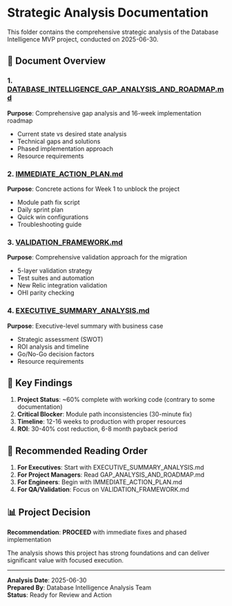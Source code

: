 # Strategic Analysis Documentation

This folder contains the comprehensive strategic analysis of the Database Intelligence MVP project, conducted on 2025-06-30.

## 📁 Document Overview

### 1. [DATABASE_INTELLIGENCE_GAP_ANALYSIS_AND_ROADMAP.md](./DATABASE_INTELLIGENCE_GAP_ANALYSIS_AND_ROADMAP.md)
**Purpose**: Comprehensive gap analysis and 16-week implementation roadmap
- Current state vs desired state analysis
- Technical gaps and solutions
- Phased implementation approach
- Resource requirements

### 2. [IMMEDIATE_ACTION_PLAN.md](./IMMEDIATE_ACTION_PLAN.md)
**Purpose**: Concrete actions for Week 1 to unblock the project
- Module path fix script
- Daily sprint plan
- Quick win configurations
- Troubleshooting guide

### 3. [VALIDATION_FRAMEWORK.md](./VALIDATION_FRAMEWORK.md)
**Purpose**: Comprehensive validation approach for the migration
- 5-layer validation strategy
- Test suites and automation
- New Relic integration validation
- OHI parity checking

### 4. [EXECUTIVE_SUMMARY_ANALYSIS.md](./EXECUTIVE_SUMMARY_ANALYSIS.md)
**Purpose**: Executive-level summary with business case
- Strategic assessment (SWOT)
- ROI analysis and timeline
- Go/No-Go decision factors
- Resource requirements

## 🎯 Key Findings

1. **Project Status**: ~60% complete with working code (contrary to some documentation)
2. **Critical Blocker**: Module path inconsistencies (30-minute fix)
3. **Timeline**: 12-16 weeks to production with proper resources
4. **ROI**: 30-40% cost reduction, 6-8 month payback period

## 🚀 Recommended Reading Order

1. **For Executives**: Start with EXECUTIVE_SUMMARY_ANALYSIS.md
2. **For Project Managers**: Read GAP_ANALYSIS_AND_ROADMAP.md
3. **For Engineers**: Begin with IMMEDIATE_ACTION_PLAN.md
4. **For QA/Validation**: Focus on VALIDATION_FRAMEWORK.md

## 📊 Project Decision

**Recommendation**: **PROCEED** with immediate fixes and phased implementation

The analysis shows this project has strong foundations and can deliver significant value with focused execution.

---

**Analysis Date**: 2025-06-30  
**Prepared By**: Database Intelligence Analysis Team  
**Status**: Ready for Review and Action
